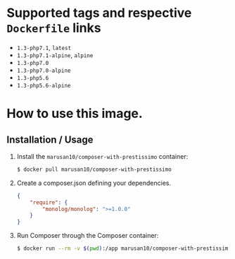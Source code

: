 # Supported tags and respective `Dockerfile` links

- `1.3-php7.1`, `latest`
- `1.3-php7.1-alpine`, `alpine`
- `1.3-php7.0`
- `1.3-php7.0-alpine`
- `1.3-php5.6`
- `1.3-php5.6-alpine`

# How to use this image.

## Installation / Usage

1. Install the `marusan10/composer-with-prestissimo` container:

    ``` sh
    $ docker pull marusan10/composer-with-prestissimo
    ```

2. Create a composer.json defining your dependencies.

    ``` json
    {
        "require": {
            "monolog/monolog": ">=1.0.0"
        }
    }
    ```

3. Run Composer through the Composer container:

    ``` sh
    $ docker run --rm -v $(pwd):/app marusan10/composer-with-prestissimo install
    ```

